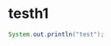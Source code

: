 ﻿
<link rel=?hstylesheet?h href=?hhttps://github.com/seraku-m-yasukawa/java-training-document/blob/main/%E3%82%AB%E3%83%B3%E3%83%9A%E9%9B%86/%E8%AC%9B%E5%BA%A7%E5%86%85%E5%AE%B9/ysk-github-markdown.css?h/>

# testh1

```java
System.out.println("test");
```